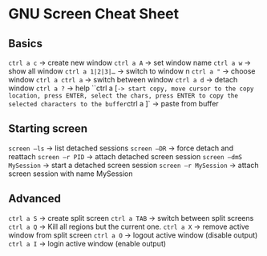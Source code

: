 # GNU Screen Cheat Sheet

## Basics

`ctrl a c` -> create new window
`ctrl a A` -> set window name
`ctrl a w` -> show all window
`ctrl a 1|2|3|…` -> switch to window n
`ctrl a "` -> choose window
`ctrl a ctrl a` -> switch between window
`ctrl a d` -> detach window
`ctrl a ?` -> help
``ctrl a [` -> start copy, move cursor to the copy location, press ENTER, select the chars, press ENTER to copy the selected characters to the buffer
`ctrl a ]` -> paste from buffer

## Starting screen

`screen –ls` -> list detached sessions
`screen –DR` -> force detach and reattach
`screen –r PID` -> attach detached screen session
`screen –dmS MySession` -> start a detached screen session
`screen –r MySession` -> attach screen session with name MySession

## Advanced

`ctrl a S` -> create split screen
`ctrl a TAB` -> switch between split screens
`ctrl a Q` -> Kill all regions but the current one.
`ctrl a X` -> remove active window from split screen
`ctrl a O` -> logout active window (disable output)
`ctrl a I` -> login active window (enable output)
